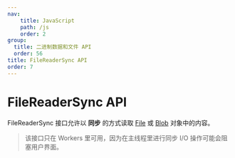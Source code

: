 ```yaml
---
nav:
    title: JavaScript
    path: /js
    order: 2
group:
  title: 二进制数据和文件 API
  order: 56
title: FileReaderSync API
order: 7
---
```


# FileReaderSync API

FileReaderSync 接口允许以 **同步** 的方式读取 [File](./file) 或 [Blob](./blob) 对象中的内容。

> 该接口只在 Workers 里可用，因为在主线程里进行同步 I/O 操作可能会阻塞用户界面。
